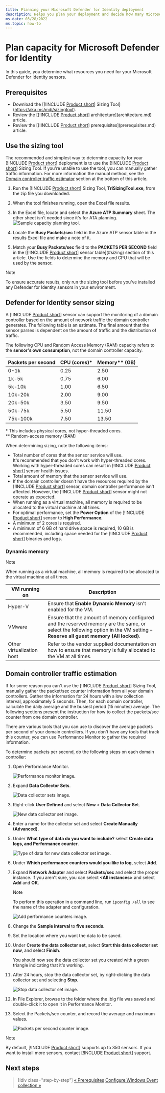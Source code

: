 ```yaml
---
title: Planning your Microsoft Defender for Identity deployment
description: Helps you plan your deployment and decide how many Microsoft Defenders for Identity servers will be needed to support your network
ms.date: 03/28/2022
ms.topic: how-to
---
```


# Plan capacity for Microsoft Defender for Identity

In this guide, you determine what resources you need for your Microsoft Defender for Identity sensors.

## Prerequisites

- Download the [[!INCLUDE [Product short](includes/product-short.md)] Sizing Tool](<https://aka.ms/mdi/sizingtool>).
- Review the [[!INCLUDE [Product short](includes/product-short.md)] architecture](architecture.md) article.
- Review the [[!INCLUDE [Product short](includes/product-short.md)] prerequisites](prerequisites.md) article.

## Use the sizing tool

The recommended and simplest way to determine capacity for your [!INCLUDE [Product short](includes/product-short.md)] deployment is to use the [!INCLUDE [Product short](includes/product-short.md)] Sizing Tool. If you're unable to use the tool, you can manually gather traffic information. For more information the manual method, see the [Domain controller traffic estimator](#manual-sizing) section at the bottom of this article.

1. Run the [!INCLUDE [Product short](includes/product-short.md)] Sizing Tool, **TriSizingTool.exe**, from the zip file you downloaded.
1. When the tool finishes running, open the Excel file results.
1. In the Excel file, locate and select the **Azure ATP Summary** sheet. The other sheet isn't needed since it's for ATA planning.
    ![Sample capacity planning tool.](media/capacity-tool.png)

1. Locate the **Busy Packets/sec** field in the Azure ATP sensor table in the results Excel file and make a note of it.
1. Match your **Busy Packets/sec** field to the **PACKETS PER SECOND** field in the [[!INCLUDE [Product short](includes/product-short.md)] sensor table](#sizing) section of this article. Use the fields to determine the memory and CPU that will be used by the sensor.

> [!NOTE]
> To ensure accurate results, only run the sizing tool before you've installed any Defender for Identity sensors in your environment.

<a name="sizing"></a>

## Defender for Identity sensor sizing

A [!INCLUDE [Product short](includes/product-short.md)] sensor can support the monitoring of a domain controller based on the amount of network traffic the domain controller generates. The following table is an estimate. The final amount that the sensor parses is dependent on the amount of traffic and the distribution of traffic.

The following CPU and Random Access Memory (RAM) capacity refers to the **sensor's own consumption**, not the domain controller capacity.

|Packets per second|CPU (cores)\*|Memory\*\* (GB)|
|----|----|-----|
|0-1k|0.25|2.50|
|1k-5k|0.75|6.00|
|5k-10k|1.00|6.50|
|10k-20k|2.00|9.00|
|20k-50k|3.50|9.50|
|50k-75k |5.50|11.50|
|75k-100k|7.50|13.50|

\* This includes physical cores, not hyper-threaded cores.  
\*\* Random-access memory (RAM)

When determining sizing, note the following items:

- Total number of cores that the sensor service will use.  
It's recommended that you don't work with hyper-threaded cores. Working with hyper-threaded cores can result in [!INCLUDE [Product short](includes/product-short.md)] sensor health issues.
- Total amount of memory that the sensor service will use.
- If the domain controller doesn't have the resources required by the [!INCLUDE [Product short](includes/product-short.md)] sensor, domain controller performance isn't affected. However, the [!INCLUDE [Product short](includes/product-short.md)] sensor might not operate as expected.
- When running as a virtual machine, all memory is required to be allocated to the virtual machine at all times.
- For optimal performance, set the **Power Option** of the [!INCLUDE [Product short](includes/product-short.md)] sensor to **High Performance**.
- A minimum of 2 cores is required.
- A minimum of 6 GB of hard drive space is required, 10 GB is recommended, including space needed for the [!INCLUDE [Product short](includes/product-short.md)] binaries and logs.

### Dynamic memory

> [!NOTE]
> When running as a virtual machine, all memory is required to be allocated to the virtual machine at all times.

|VM running on|Description|
|------------|-------------|
|Hyper-V|Ensure that **Enable Dynamic Memory** isn't enabled for the VM.|
|VMware|Ensure that the amount of memory configured and the reserved memory are the same, or select the following option in the VM setting – **Reserve all guest memory (All locked)**.|
|Other virtualization host|Refer to the vendor supplied documentation on how to ensure that memory is fully allocated to the VM at all times. |

<a name="manual-sizing"></a>

## Domain controller traffic estimation

If for some reason you can't use the [!INCLUDE [Product short](includes/product-short.md)] Sizing Tool, manually gather the packet/sec counter information from all your domain controllers. Gather the information for 24 hours with a low collection interval, approximately 5 seconds. Then, for each domain controller, calculate the daily average and the busiest period (15 minutes) average. The following sections present the instruction for how to collect the packets/sec counter from one domain controller.

There are various tools that you can use to discover the average packets per second of your domain controllers. If you don't have any tools that track this counter, you can use Performance Monitor to gather the required information.

To determine packets per second, do the following steps on each domain controller:

1. Open Performance Monitor.

    ![Performance monitor image.](media/traffic-estimation-1.png)

1. Expand **Data Collector Sets**.

    ![Data collector sets image.](media/traffic-estimation-2.png)

1. Right-click **User Defined** and select **New** &gt; **Data Collector Set**.

    ![New data collector set image.](media/traffic-estimation-3.png)

1. Enter a name for the collector set and select **Create Manually (Advanced)**.

1. Under **What type of data do you want to include?** select  **Create data logs, and Performance counter**.

    ![Type of data for new data collector set image.](media/traffic-estimation-5.png)

1. Under **Which performance counters would you like to log**, select **Add**.

1. Expand **Network Adapter** and select **Packets/sec** and select the proper instance. If you aren't sure, you can select **&lt;All instances&gt;** and select **Add** and **OK**.

    > [!NOTE]
    > To perform this operation in a command line, run `ipconfig /all` to see the name of the adapter and configuration.

    ![Add performance counters image.](media/traffic-estimation-7.png)

1. Change the **Sample interval** to **five seconds**.

1. Set the location where you want the data to be saved.

1. Under **Create the data collector set**,  select **Start this data collector set now**, and select **Finish**.

    You should now see the data collector set you created with a green triangle indicating that it's working.

1. After 24 hours, stop the data collector set, by right-clicking the data collector set and selecting **Stop**.

    ![Stop data collector set image.](media/traffic-estimation-12.png)

1. In File Explorer, browse to the folder where the .blg file was saved and double-click it to open it in Performance Monitor.

1. Select the Packets/sec counter, and record the average and maximum values.

    ![Packets per second counter image.](media/traffic-estimation-14.png)

> [!NOTE]
> By default, [!INCLUDE [Product short](includes/product-short.md)] supports up to 350 sensors. If you want to install more sensors, contact [!INCLUDE [Product short](includes/product-short.md)] support.

## Next steps

> [!div class="step-by-step"]
> [« Prerequisites](prerequisites.md)
> [Configure Windows Event collection »](configure-windows-event-collection.md)
